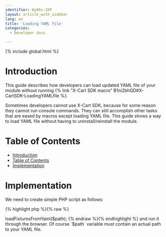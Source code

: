 ```yaml
---
identifier: HyO6s-3XP
layout: article_with_sidebar
lang: en
title: 'Loading YAML file'
categories:
  - Developer docs

---
```


{% include global.html %}

# Introduction

This guide describes how developers can load updated YAML file of your module without running {% link "X-Cart SDK macro" B1ni2bhQD#X-CartSDK-LoadingYAMLfile %}.

Sometimes developers cannot use X-Cart SDK, because for some reason they cannot run console commands. They can still accomplish other tasks that are eased by macros except loading YAML file. This guide shows a way to load YAML file without having to uninstall/reinstall the module.

# Table of Contents

*   [Introduction](#introduction)
*   [Table of Contents](#table-of-contents)
*   [Implementation](#implementation)

# Implementation

We need to create simple PHP script as follows: 

{% highlight php %}{% raw %}
<?php

require_once 'top.inc.php';

$path = 'path/to/your/yaml/file.yaml';

\XLite\Core\Database::getInstance()->loadFixturesFromYaml($path);
{% endraw %}{% endhighlight %}

and run it through the browser. Of course `$path` variable must contain an actual path to your YAML file.